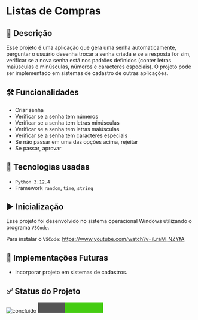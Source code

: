# Listas de Compras

## 💬 Descrição</h2>
Esse projeto é uma aplicação que gera uma senha automaticamente, perguntar o usuário desenha trocar a senha criada e se a resposta for sim, verificar se a nova senha está nos padrões definidos (conter letras maiúsculas e minúsculas, números e caracteres especiais). 
O projeto pode ser implementado em sistemas de cadastro de outras aplicações.

## 🛠️ Funcionalidades
- Criar senha
- Verificar se a senha tem números
- Verificar se a senha tem letras minúsculas
- Verificar se a senha tem letras maiúsculas
- Verificar se a senha tem caracteres especiais
- Se não passar em uma das opções acima, rejeitar
- Se passar, aprovar

## 👾 Tecnologias usadas
- ``Python 3.12.4``
- Framework ``random``, ``time``, ``string``

## ▶ Inicialização
Esse projeto foi desenvolvido no sistema operacional Windows utilizando o programa ``VSCode``.

Para instalar o ``VSCode``: https://www.youtube.com/watch?v=iLraM_NZYfA

## 🔮 Implementações Futuras
- Incorporar projeto em sistemas de cadastros.

## ✅ Status do Projeto
![concluido](https://github.com/user-attachments/assets/20fd7b70-324e-46c8-928e-17b6e76e1f4b)
<svg xmlns="http://www.w3.org/2000/svg" xmlns:xlink="http://www.w3.org/1999/xlink" width="174.75" height="28" role="img" aria-label="STATUS: CONCLUÍDO"><g shape-rendering="crispEdges"><rect width="71.5" height="28" fill="#555"/><rect x="71.5" width="103.25" height="28" fill="#4c1"/></g><g fill="#fff" text-anchor="middle" font-family="Verdana,Geneva,DejaVu Sans,sans-serif" text-rendering="geometricPrecision" font-size="100"><text transform="scale(.1)" x="357.5" y="175" textLength="475" fill="#fff">
